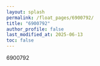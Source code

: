 ```yaml
---
layout: splash
permalink: /float_pages/6900792/
title: "6900792"
author_profile: false
last_modified_at: 2025-06-13
toc: false
---
```

 
6900792
